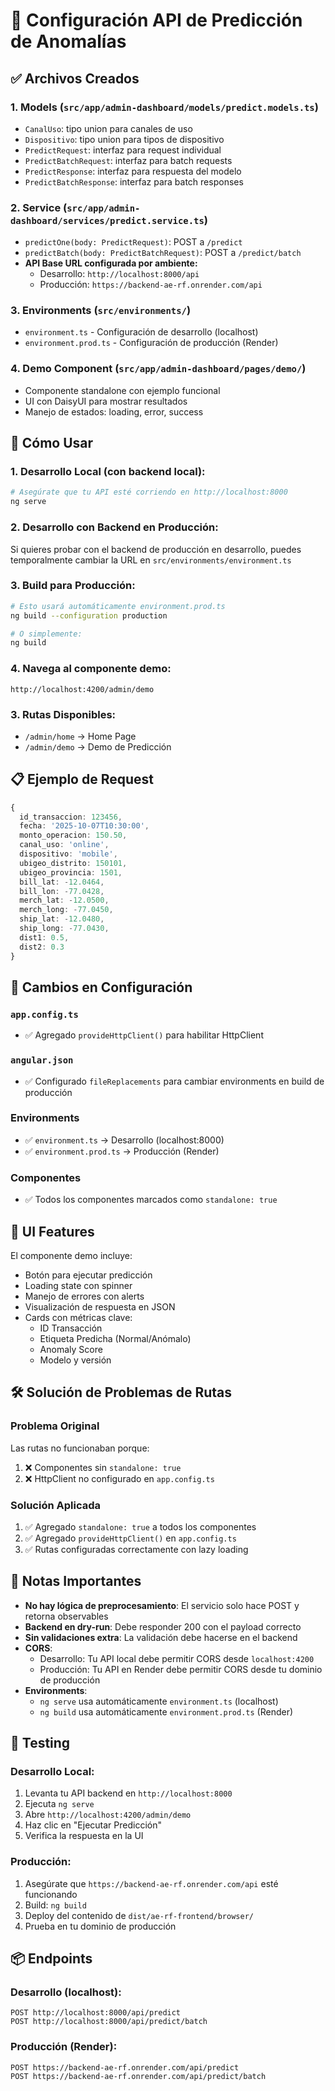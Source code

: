 # 🎯 Configuración API de Predicción de Anomalías

## ✅ Archivos Creados

### 1. **Models** (`src/app/admin-dashboard/models/predict.models.ts`)
- `CanalUso`: tipo union para canales de uso
- `Dispositivo`: tipo union para tipos de dispositivo
- `PredictRequest`: interfaz para request individual
- `PredictBatchRequest`: interfaz para batch requests
- `PredictResponse`: interfaz para respuesta del modelo
- `PredictBatchResponse`: interfaz para batch responses

### 2. **Service** (`src/app/admin-dashboard/services/predict.service.ts`)
- `predictOne(body: PredictRequest)`: POST a `/predict`
- `predictBatch(body: PredictBatchRequest)`: POST a `/predict/batch`
- **API Base URL configurada por ambiente:**
  - Desarrollo: `http://localhost:8000/api`
  - Producción: `https://backend-ae-rf.onrender.com/api`

### 3. **Environments** (`src/environments/`)
- `environment.ts` - Configuración de desarrollo (localhost)
- `environment.prod.ts` - Configuración de producción (Render)

### 4. **Demo Component** (`src/app/admin-dashboard/pages/demo/`)
- Componente standalone con ejemplo funcional
- UI con DaisyUI para mostrar resultados
- Manejo de estados: loading, error, success

## 🚀 Cómo Usar

### 1. Desarrollo Local (con backend local):
```bash
# Asegúrate que tu API esté corriendo en http://localhost:8000
ng serve
```

### 2. Desarrollo con Backend en Producción:
Si quieres probar con el backend de producción en desarrollo, puedes temporalmente cambiar la URL en `src/environments/environment.ts`

### 3. Build para Producción:
```bash
# Esto usará automáticamente environment.prod.ts
ng build --configuration production

# O simplemente:
ng build
```

### 4. Navega al componente demo:
```
http://localhost:4200/admin/demo
```

### 3. Rutas Disponibles:
- `/admin/home` → Home Page
- `/admin/demo` → Demo de Predicción

## 📋 Ejemplo de Request

```typescript
{
  id_transaccion: 123456,
  fecha: '2025-10-07T10:30:00',
  monto_operacion: 150.50,
  canal_uso: 'online',
  dispositivo: 'mobile',
  ubigeo_distrito: 150101,
  ubigeo_provincia: 1501,
  bill_lat: -12.0464,
  bill_lon: -77.0428,
  merch_lat: -12.0500,
  merch_long: -77.0450,
  ship_lat: -12.0480,
  ship_long: -77.0430,
  dist1: 0.5,
  dist2: 0.3
}
```

## 🔧 Cambios en Configuración

### `app.config.ts`
- ✅ Agregado `provideHttpClient()` para habilitar HttpClient

### `angular.json`
- ✅ Configurado `fileReplacements` para cambiar environments en build de producción

### Environments
- ✅ `environment.ts` → Desarrollo (localhost:8000)
- ✅ `environment.prod.ts` → Producción (Render)

### Componentes
- ✅ Todos los componentes marcados como `standalone: true`

## 🎨 UI Features

El componente demo incluye:
- Botón para ejecutar predicción
- Loading state con spinner
- Manejo de errores con alerts
- Visualización de respuesta en JSON
- Cards con métricas clave:
  - ID Transacción
  - Etiqueta Predicha (Normal/Anómalo)
  - Anomaly Score
  - Modelo y versión

## 🛠️ Solución de Problemas de Rutas

### Problema Original
Las rutas no funcionaban porque:
1. ❌ Componentes sin `standalone: true`
2. ❌ HttpClient no configurado en `app.config.ts`

### Solución Aplicada
1. ✅ Agregado `standalone: true` a todos los componentes
2. ✅ Agregado `provideHttpClient()` en `app.config.ts`
3. ✅ Rutas configuradas correctamente con lazy loading

## 📝 Notas Importantes

- **No hay lógica de preprocesamiento**: El servicio solo hace POST y retorna observables
- **Backend en dry-run**: Debe responder 200 con el payload correcto
- **Sin validaciones extra**: La validación debe hacerse en el backend
- **CORS**: 
  - Desarrollo: Tu API local debe permitir CORS desde `localhost:4200`
  - Producción: Tu API en Render debe permitir CORS desde tu dominio de producción
- **Environments**: 
  - `ng serve` usa automáticamente `environment.ts` (localhost)
  - `ng build` usa automáticamente `environment.prod.ts` (Render)

## 🧪 Testing

### Desarrollo Local:
1. Levanta tu API backend en `http://localhost:8000`
2. Ejecuta `ng serve`
3. Abre `http://localhost:4200/admin/demo`
4. Haz clic en "Ejecutar Predicción"
5. Verifica la respuesta en la UI

### Producción:
1. Asegúrate que `https://backend-ae-rf.onrender.com/api` esté funcionando
2. Build: `ng build`
3. Deploy del contenido de `dist/ae-rf-frontend/browser/`
4. Prueba en tu dominio de producción

## 📦 Endpoints

### Desarrollo (localhost):
```
POST http://localhost:8000/api/predict
POST http://localhost:8000/api/predict/batch
```

### Producción (Render):
```
POST https://backend-ae-rf.onrender.com/api/predict
POST https://backend-ae-rf.onrender.com/api/predict/batch
```
